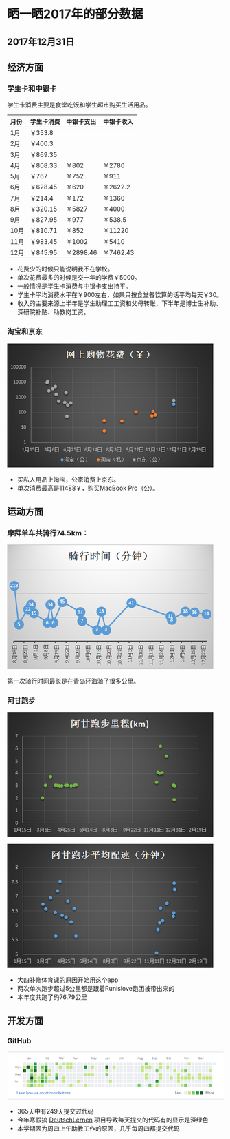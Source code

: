 ﻿# 晒一晒2017年的部分数据

## 2017年12月31日

## 经济方面

### 学生卡和中银卡

学生卡消费主要是食堂吃饭和学生超市购买生活用品。

| 月份 | 学生卡消费 | 中银卡支出 | 中银卡收入 |
| :-- | :-- | :-- | :-- |
| 1月 | ￥353.8 |  |
| 2月 | ￥400.3 |  | 
| 3月 | ￥869.35 |  |
| 4月 | ￥808.33 | ￥802  | ￥2780
| 5月 | ￥767 | ￥752 | ￥911
| 6月 | ￥628.45 | ￥620 | ￥2622.2
| 7月 | ￥214.4 | ￥172 | ￥1360
| 8月 | ￥320.15 | ￥5827 | ￥4000
| 9月 | ￥827.95 | ￥977 | ￥538.5
| 10月 | ￥810.71 | ￥852 | ￥11220
| 11月 | ￥983.45 | ￥1002 | ￥5410
| 12月 | ￥845.95 | ￥2898.46 | ￥7462.43


*   花费少的时候只能说明我不在学校。
*   单次花费最多的时候是交一年的学费￥5000。
*   一般情况是学生卡消费与中银卡支出持平。
*   学生卡平均消费水平在￥900左右，如果只按食堂餐饮算的话平均每天￥30。
*   收入的主要来源上半年是学生助理工工资和父母转账，下半年是博士生补助、深研院补贴、助教岗工资。

### 淘宝和京东

![网上购物花费（￥）](expenditure.png)

*   买私人用品上淘宝，公家消费上京东。
*   单次消费最高是11488￥，购买MacBook Pro（公）。

## 运动方面

### 摩拜单车共骑行74.5km：

![骑行时间（分钟）](riding_time.png)

第一次骑行时间最长是在青岛环海骑了很多公里。

### 阿甘跑步

![阿甘跑步里程(km)](AGAN_kilometers.png)

![阿甘跑步平均配速(km)](AGAN_speed.png)

*   大四补修体育课的原因开始用这个app
*   两次单次跑步超过5公里都是跟着Runislove跑团被带出来的
*   本年度共跑了约76.79公里

## 开发方面

### GitHub
    
![contribution](github_contribution.png)

*   365天中有249天提交过代码
*   今年寒假搞 [DeutschLernen](https://github.com/Leidenschaft/Deutsch-Lernen) 项目导致每天提交的代码有的显示是深绿色
*   本学期因为周四上午助教工作的原因，几乎每周四都提交代码
